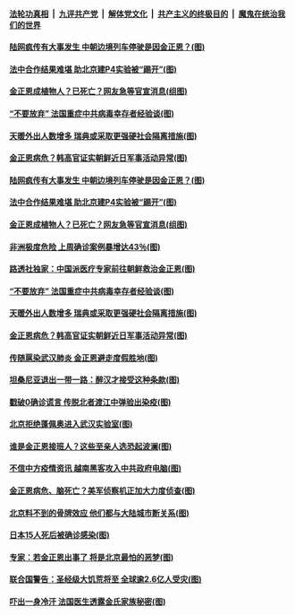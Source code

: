 ####  [法轮功真相](../../../../basic/blob/master/README.md?t=04252231) &nbsp;|&nbsp; [九评共产党](../../../../9ping.md/blob/master/README.md?t=04252231) &nbsp;|&nbsp; [解体党文化](../../../../jtdwh.md/blob/master/README.md?t=04252231)  &nbsp;|&nbsp; [共产主义的终极目的](../../../../gczydzjmd.md/blob/master/README.md?t=04252231) &nbsp;|&nbsp; [魔鬼在统治我们的世界](../../../../mgztzwmdsj.md/blob/master/README.md?t=04252231) 

#### [陆网疯传有大事发生 中朝边境列车停驶是因金正恩？(图)](../pages/p9/931037.md?t=04252231) 

#### [法中合作结果难堪 助北京建P4实验被“踢开”(图)](../pages/p9/930950.md?t=04252231) 

#### [金正恩成植物人？已死亡？网友急等官宣消息(组图)](../pages/p9/931008.md?t=04252231) 

#### [“不要放弃” 法国重症中共病毒幸存者经验谈(图)](../pages/p9/930984.md?t=04252231) 

#### [天暖外出人数增多 瑞典或采取更强硬社会隔离措施(图)](../pages/p9/930979.md?t=04252231) 

#### [金正恩病危？韩高官证实朝鲜近日军事活动异常(图)](../pages/p9/930965.md?t=04252231) 

#### [陆网疯传有大事发生 中朝边境列车停驶是因金正恩？(图)](../pages/p9/931037.md?t=04252231) 

#### [法中合作结果难堪 助北京建P4实验被“踢开”(图)](../pages/p9/930950.md?t=04252231) 

#### [金正恩成植物人？已死亡？网友急等官宣消息(组图)](../pages/p9/931008.md?t=04252231) 

#### [非洲极度危险 上周确诊案例暴增达43％(图)](../pages/p9/930943.md?t=04252231) 

#### [路透社独家：中国派医疗专家前往朝鲜救治金正恩(图)](../pages/p9/931003.md?t=04252231) 

#### [“不要放弃” 法国重症中共病毒幸存者经验谈(图)](../pages/p9/930984.md?t=04252231) 

#### [天暖外出人数增多 瑞典或采取更强硬社会隔离措施(图)](../pages/p9/930979.md?t=04252231) 

#### [金正恩病危？韩高官证实朝鲜近日军事活动异常(图)](../pages/p9/930965.md?t=04252231) 

#### [传随扈染武汉肺炎 金正恩避走度假胜地(图)](../pages/p9/930936.md?t=04252231) 

#### [坦桑尼亚退出一带一路：醉汉才接受这种条款(图)](../pages/p9/930893.md?t=04252231) 

#### [戳破0确诊谎言 传脱北者渡江中弹验出染疫(图)](../pages/p9/930919.md?t=04252231) 

#### [北京拒绝蓬佩奥进入武汉实验室(图)](../pages/p9/930874.md?t=04252231) 

#### [谁是金正恩接班人？这些至亲人选恐起波澜(图)](../pages/p9/930813.md?t=04252231) 

#### [不信中方疫情资讯 越南黑客攻入中共政府电脑(图)](../pages/p9/930827.md?t=04252231) 

#### [金正恩病危、脑死亡？美军侦察机正加大力度侦查(图)](../pages/p9/930864.md?t=04252231) 

#### [北京料不到的骨牌效应 他们都与大陆城市断关系(图)](../pages/p9/930822.md?t=04252231) 

#### [日本15人死后被确诊感染(图)](../pages/p9/930790.md?t=04252231) 

#### [专家：若金正恩出事了 将是北京最怕的恶梦(图)](../pages/p9/930779.md?t=04252231) 

#### [联合国警告：圣经级大饥荒将至 全球逾2.6亿人受灾(图)](../pages/p9/930711.md?t=04252231) 

#### [吓出一身冷汗 法国医生透露金氏家族秘密(图)](../pages/p9/930693.md?t=04252231) 


